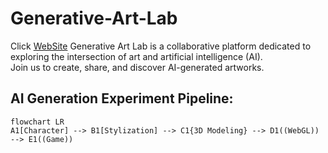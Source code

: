 # Generative-Art-Lab  
Click [WebSite](https://stonetein.github.io/Generative-Art-Lab/)
Generative Art Lab is a collaborative platform dedicated to exploring the intersection of art and artificial intelligence (AI).  
Join us to create, share, and discover AI-generated artworks.

## AI Generation Experiment Pipeline:
```mermaid
flowchart LR
A1[Character] --> B1[Stylization] --> C1{3D Modeling} --> D1((WebGL)) --> E1((Game))

```

